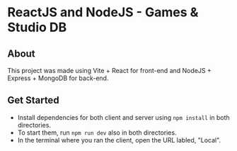 # ReactJS and NodeJS - Games & Studio DB

## About
This project was made using Vite + React for front-end and NodeJS + Express + MongoDB for back-end.

## Get Started
- Install dependencies for both client and server using `npm install` in both directories.
- To start them, run `npm run dev` also in both directories.
- In the terminal where you ran the client, open the URL labled, "Local".